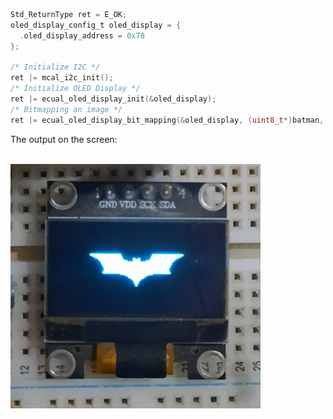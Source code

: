 ```c
Std_ReturnType ret = E_OK;
oled_display_config_t oled_display = {
  .oled_display_address = 0x78
};

/* Initialize I2C */
ret |= mcal_i2c_init();
/* Initialize OLED Display */
ret |= ecual_oled_display_init(&oled_display);
/* Bitmapping an image */
ret |= ecual_oled_display_bit_mapping(&oled_display, (uint8_t*)batman, 128, 64, 0, 0);  
```

The output on the screen:
<br>
<br>

<img src="/images/batman_logo.jpg" alt="Batman logo" width="400"/>
